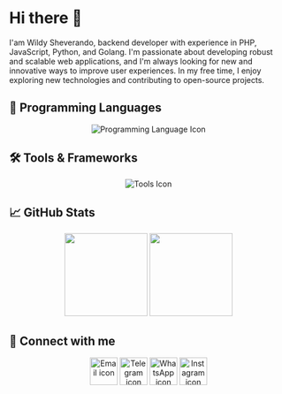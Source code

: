 # Hi there 👋
I'am Wildy Sheverando, backend developer with experience in PHP, JavaScript, Python, and Golang. I'm passionate about developing robust and scalable web applications, and I'm always looking for new and innovative ways to improve user experiences. In my free time, I enjoy exploring new technologies and contributing to open-source projects.

## 🚀 Programming Languages
<div align="center">
  <img src="https://raw.githubusercontent.com/wildy8283/wildy8283/main/programming-language.png" alt="Programming Language Icon"/>
</div>

## 🛠️ Tools & Frameworks
<div align="center">
  <img src="https://raw.githubusercontent.com/wildy8283/wildy8283/main/tools-framework.png" alt="Tools Icon"/>
</div>

## 📈 GitHub Stats
<div align="center">
  <img src="https://github-readme-stats.vercel.app/api?username=wildy2832&show_icons=true&theme=tokyonight" height="150px" weight="380px">
  <img src="https://github-readme-stats.vercel.app/api/top-langs/?username=wildy2832&exclude_repo=KNN-Image-Classification&show_icons=true&theme=tokyonight&layout=compact&langs_count=20" height="150px" weight="380px">
</div>
  
## 🔗 Connect with me
<div align="center">
  <a href="mailto:admin@wildy.my.id"><img src="https://img.icons8.com/color/96/000000/gmail.png" alt="Email icon" width="50"/></a>
  <a href="https://t.me/wildy2832"><img src="https://img.icons8.com/color/96/000000/telegram-app--v1.png" alt="Telegram icon" width="50"/></a>
  <a href="https://wa.me/6285710002832"><img src="https://img.icons8.com/color/96/000000/whatsapp--v1.png" alt="WhatsApp icon" width="50"/></a>
  <a href="https://instagram.com/wildy2832"><img src="https://img.icons8.com/color/96/000000/instagram-new--v2.png" alt="Instagram icon" width="50"/></a>
</div>
